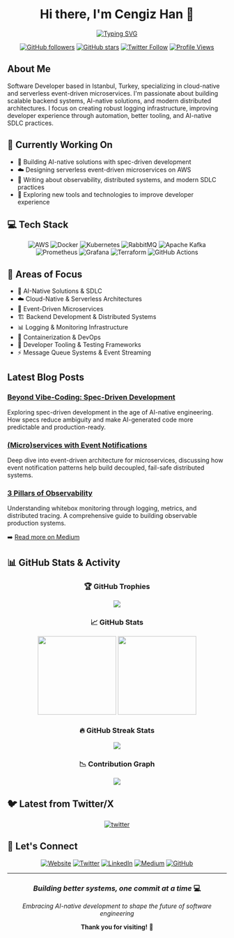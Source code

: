 <div align="center">

# Hi there, I'm Cengiz Han 👋

[![Typing SVG](https://readme-typing-svg.demolab.com?font=Fira+Code&size=22&duration=3000&pause=1000&color=2E9EF7&center=true&vCenter=true&width=600&lines=AI-Native+Solutions+%26+SDLC;Cloud-Native+%26+Serverless+Architectures;Event-Driven+Microservices;Software+Developer+from+Istanbul)](https://git.io/typing-svg)

[![GitHub followers](https://img.shields.io/github/followers/hancengiz?label=Followers&style=social)](https://github.com/hancengiz)
[![GitHub stars](https://img.shields.io/github/stars/hancengiz?label=Stars&style=social)](https://github.com/hancengiz)
[![Twitter Follow](https://img.shields.io/twitter/follow/hancengiz?style=social)](https://x.com/hancengiz)
[![Profile Views](https://komarev.com/ghpvc/?username=hancengiz&color=blue&style=flat)](https://github.com/hancengiz)

</div>

## About Me

Software Developer based in Istanbul, Turkey, specializing in cloud-native and serverless event-driven microservices. I'm passionate about building scalable backend systems, AI-native solutions, and modern distributed architectures. I focus on creating robust logging infrastructure, improving developer experience through automation, better tooling, and AI-native SDLC practices.

## 🚀 Currently Working On

- 🤖 Building AI-native solutions with spec-driven development
- ☁️ Designing serverless event-driven microservices on AWS
- 📝 Writing about observability, distributed systems, and modern SDLC practices
- 🔧 Exploring new tools and technologies to improve developer experience

## 💻 Tech Stack

<div align="center">

![AWS](https://img.shields.io/badge/AWS-%23FF9900.svg?style=for-the-badge&logo=amazon-aws&logoColor=white)
![Docker](https://img.shields.io/badge/docker-%230db7ed.svg?style=for-the-badge&logo=docker&logoColor=white)
![Kubernetes](https://img.shields.io/badge/kubernetes-%23326ce5.svg?style=for-the-badge&logo=kubernetes&logoColor=white)
![RabbitMQ](https://img.shields.io/badge/Rabbitmq-FF6600?style=for-the-badge&logo=rabbitmq&logoColor=white)
![Apache Kafka](https://img.shields.io/badge/Apache%20Kafka-000?style=for-the-badge&logo=apachekafka)
![Prometheus](https://img.shields.io/badge/Prometheus-E6522C?style=for-the-badge&logo=Prometheus&logoColor=white)
![Grafana](https://img.shields.io/badge/grafana-%23F46800.svg?style=for-the-badge&logo=grafana&logoColor=white)
![Terraform](https://img.shields.io/badge/terraform-%235835CC.svg?style=for-the-badge&logo=terraform&logoColor=white)
![GitHub Actions](https://img.shields.io/badge/github%20actions-%232671E5.svg?style=for-the-badge&logo=githubactions&logoColor=white)

</div>

## 🎯 Areas of Focus

- 🤖 AI-Native Solutions & SDLC
- ☁️ Cloud-Native & Serverless Architectures
- 🎯 Event-Driven Microservices
- 🏗️ Backend Development & Distributed Systems
- 📊 Logging & Monitoring Infrastructure
- 🐳 Containerization & DevOps
- 🔧 Developer Tooling & Testing Frameworks
- ⚡ Message Queue Systems & Event Streaming

## Latest Blog Posts

### [Beyond Vibe-Coding: Spec-Driven Development](https://medium.com/@hancengiz/beyond-vibe-coding-spec-driven-development-80e80aade50e)
Exploring spec-driven development in the age of AI-native engineering. How specs reduce ambiguity and make AI-generated code more predictable and production-ready.

### [(Micro)services with Event Notifications](https://medium.com/hepsiburadatech/micro-services-with-event-notifications-c8462792e700)
Deep dive into event-driven architecture for microservices, discussing how event notification patterns help build decoupled, fail-safe distributed systems.

### [3 Pillars of Observability](https://medium.com/hepsiburadatech/3-pillars-of-observability-d458c765dd26)
Understanding whitebox monitoring through logging, metrics, and distributed tracing. A comprehensive guide to building observable production systems.

➡️ [Read more on Medium](https://medium.com/@hancengiz)

## 📊 GitHub Stats & Activity

<div align="center">

### 🏆 GitHub Trophies
![](https://github-profile-trophy.vercel.app/?username=hancengiz&theme=flat&no-frame=true&row=1&column=7)

### 📈 GitHub Stats
<p>
<img height="180em" src="https://github-readme-stats.vercel.app/api?username=hancengiz&show_icons=true&theme=default&hide_border=true&count_private=true" />
<img height="180em" src="https://github-readme-stats.vercel.app/api/top-langs/?username=hancengiz&layout=compact&theme=default&hide_border=true&langs_count=8" />
</p>

### 🔥 GitHub Streak Stats
![](https://github-readme-streak-stats.herokuapp.com/?user=hancengiz&theme=default&hide_border=true)

### 📉 Contribution Graph
![](https://github-readme-activity-graph.vercel.app/graph?username=hancengiz&theme=github-compact&hide_border=true)

</div>

## 🐦 Latest from Twitter/X

<div align="center">

[![twitter](https://github-readme-twitter.gazf.vercel.app/api?id=hancengiz&layout=wide)](https://twitter.com/hancengiz)

</div>

## 🤝 Let's Connect

<div align="center">

[![Website](https://img.shields.io/badge/Website-cengizhan.com-blue?style=for-the-badge&logo=google-chrome&logoColor=white)](http://cengizhan.com/)
[![Twitter](https://img.shields.io/badge/Twitter-@hancengiz-1DA1F2?style=for-the-badge&logo=twitter&logoColor=white)](https://x.com/hancengiz)
[![LinkedIn](https://img.shields.io/badge/LinkedIn-Cengiz_Han-0077B5?style=for-the-badge&logo=linkedin&logoColor=white)](https://linkedin.com/in/hancengiz)
[![Medium](https://img.shields.io/badge/Medium-@hancengiz-12100E?style=for-the-badge&logo=medium&logoColor=white)](https://medium.com/@hancengiz)
[![GitHub](https://img.shields.io/badge/GitHub-hancengiz-181717?style=for-the-badge&logo=github&logoColor=white)](https://github.com/hancengiz)

</div>

---

<div align="center">

### *Building better systems, one commit at a time* 💻

*Embracing AI-native development to shape the future of software engineering*

**Thank you for visiting!** 🚀

</div>
